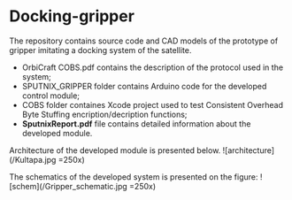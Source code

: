 # Docking-gripper
The repository contains source code and CAD models of the prototype of gripper imitating a docking system of the satellite.
- OrbiCraft COBS.pdf contains the description of the protocol used in the system;
- SPUTNIX_GRIPPER folder contains Arduino code for the developed control module;
- COBS folder containes Xcode project used to test Consistent Overhead Byte Stuffing encription/decription functions;
- **SputnixReport.pdf** file contains detailed information about the developed module.

Architecture of the developed module is presented below.
![architecture](/Kultapa.jpg =250x)


The schematics of the developed system is presented on the figure:
![schem](/Gripper_schematic.jpg =250x)
